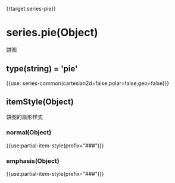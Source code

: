 {{target:series-pie}}

# series.pie(Object)

饼图

## type(string) = 'pie'

{{use: series-common(cartesian2d=false,polar=false,geo=false)}}

## itemStyle(Object)

饼图的扇形样式

### normal(Object)
{{use:partial-item-style(prefix="###")}}
### emphasis(Object)
{{use:partial-item-style(prefix="###")}}
